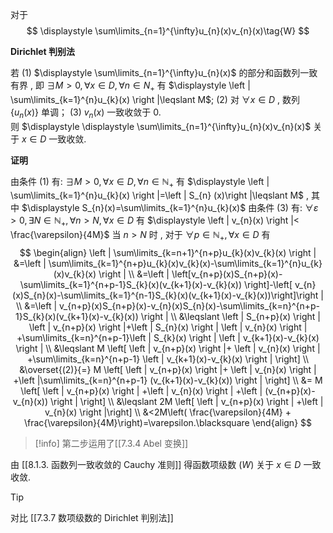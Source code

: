 对于 
$$
\displaystyle \sum\limits_{n=1}^{\infty}u_{n}(x)v_{n}(x)\tag{W}
$$

**Dirichlet 判别法**

若
(1) $\displaystyle \sum\limits_{n=1}^{\infty}u_{n}(x)$ 的部分和函数列一致有界 , 即 $\displaystyle \exists M>0,\forall x \in D,\forall n \in N_{+}$ 有 $\displaystyle \left | \sum\limits_{k=1}^{n}u_{k}(x) \right |\leqslant M$;
(2) 对 $\displaystyle \forall x \in D$ , 数列 {$\displaystyle u_{n}(x)$} 单调；
(3) $\displaystyle v_{n}(x)$ 一致收敛于 $\displaystyle 0.$  
则 $\displaystyle \displaystyle \sum\limits_{n=1}^{\infty}u_{n}(x)v_{n}(x)$ 关于 $\displaystyle x \in D$ 一致收敛.

**证明**

由条件 (1) 有: $\displaystyle \exists M>0,\forall x \in D,\forall n \in \mathbb{N}_{+}$ 有 $\displaystyle \left | \sum\limits_{k=1}^{n}u_{k}(x) \right |=\left | S_{n} (x)\right |\leqslant M$ , 其中 $\displaystyle S_{n}(x)=\sum\limits_{k=1}^{n}u_{k}(x)$ 
由条件 (3) 有: $\displaystyle \forall\varepsilon>0,\exists N \in \mathbb{N}_{+},\forall n>N,\forall x\in D$ 有 $\displaystyle \left | v_{n}(x) \right |< \frac{\varepsilon}{4M}$ 
当 $\displaystyle n>N$ 时 , 对于 $\displaystyle \forall p \in \mathbb{N}_{+},\forall x \in D$ 有
$$
\begin{align}
\left | \sum\limits_{k=n+1}^{n+p}u_{k}(x)v_{k}(x) \right | &=\left | \sum\limits_{k=1}^{n+p}u_{k}(x)v_{k}(x)-\sum\limits_{k=1}^{n}u_{k}(x)v_{k}(x) \right | \\
&=\left | \left[v_{n+p}(x)S_{n+p}(x)-\sum\limits_{k=1}^{n+p-1}S_{k}(x)(v_{k+1}(x)-v_{k}(x)) \right]-\left[ v_{n}(x)S_{n}(x)-\sum\limits_{k=1}^{n-1}S_{k}(x)(v_{k+1}(x)-v_{k}(x))\right]\right |  \\
&=\left | v_{n+p}(x)S_{n+p}(x)-v_{n}(x)S_{n}(x)-\sum\limits_{k=n}^{n+p-1}S_{k}(x)(v_{k+1}(x)-v_{k}(x)) \right | \\
&\leqslant \left | S_{n+p}(x) \right | \left | v_{n+p}(x) \right |+\left | S_{n}(x) \right | \left | v_{n}(x) \right | +\sum\limits_{k=n}^{n+p-1}\left | S_{k}(x) \right | \left | v_{k+1}(x)-v_{k}(x) \right |      \\
&\leqslant M \left[ \left | v_{n+p}(x) \right |+ \left | v_{n}(x) \right | +\sum\limits_{k=n}^{n+p-1} \left | v_{k+1}(x)-v_{k}(x) \right |  \right] \\
&\overset{(2)}{=} M \left[ \left | v_{n+p}(x) \right |+ \left | v_{n}(x) \right | +\left |\sum\limits_{k=n}^{n+p-1}  (v_{k+1}(x)-v_{k}(x)) \right |  \right]  \\
&= M \left[ \left | v_{n+p}(x) \right | +\left | v_{n}(x) \right | +\left |  (v_{n+p}(x)-v_{n}(x)) \right |  \right]  \\
&\leqslant 2M \left[ \left | v_{n+p}(x) \right | +\left | v_{n}(x) \right |\right] \\
&<2M\left( \frac{\varepsilon}{4M} + \frac{\varepsilon}{4M}\right)=\varepsilon.\blacksquare
\end{align}
$$

>[!info] 
>第二步运用了[[7.3.4 Abel 变换]]

由 [[8.1.3. 函数列一致收敛的 Cauchy 准则]] 得函数项级数 $\displaystyle (W)$ 关于 $\displaystyle x\in D$ 一致收敛.

>[!tip] 
>对比 [[7.3.7 数项级数的 Dirichlet 判别法]]

